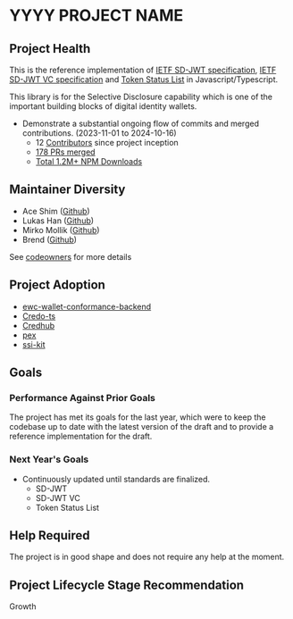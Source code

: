 # YYYY PROJECT NAME

## Project Health

This is the reference implementation of [IETF SD-JWT specification](https://datatracker.ietf.org/doc/draft-ietf-oauth-selective-disclosure-jwt/), [IETF SD-JWT VC specification](https://datatracker.ietf.org/doc/draft-ietf-oauth-sd-jwt-vc/) and [Token Status List](https://datatracker.ietf.org/doc/draft-ietf-oauth-status-list/) in Javascript/Typescript.

This library is for the Selective Disclosure capability which is one of the important building blocks of digital identity wallets.

- Demonstrate a substantial ongoing flow of commits and merged contributions. (2023-11-01 to 2024-10-16)
  - 12 [Contributors](https://github.com/openwallet-foundation-labs/sd-jwt-js/graphs/contributors) since project inception
  - [178 PRs merged](https://github.com/openwallet-foundation-labs/sd-jwt-js/pulls?q=is%3Apr+is%3Aclosed)
  - [Total 1.2M+ NPM Downloads](https://npm-stats-ecru.vercel.app/)

## Maintainer Diversity

- Ace Shim ([Github](https://github.com/pensivej))
- Lukas Han ([Github](https://github.com/lukasjhan))
- Mirko Mollik ([Github](https://github.com/cre8))
- Brend ([Github](https://github.com/berendsliedrecht))

See [codeowners](https://github.com/openwallet-foundation/sd-jwt-js/blob/main/CODEOWNERS) for more details

## Project Adoption

- [ewc-wallet-conformance-backend](https://github.com/EWC-consortium/ewc-wallet-conformance-backend)
- [Credo-ts](https://github.com/openwallet-foundation/credo-ts)
- [Credhub](https://github.com/openwallet-foundation-labs/credhub)
- [pex](https://github.com/Sphereon-Opensource/PEX)
- [ssi-kit](https://github.com/Sphereon-Opensource/SSI-SDK)

## Goals

### Performance Against Prior Goals

The project has met its goals for the last year, which were to keep the codebase
up to date with the latest version of the draft and to provide a reference
implementation for the draft.

### Next Year's Goals

- Continuously updated until standards are finalized.
  - SD-JWT
  - SD-JWT VC
  - Token Status List

## Help Required

The project is in good shape and does not require any help at the moment.

## Project Lifecycle Stage Recommendation

Growth
